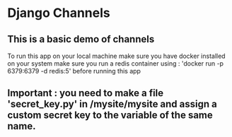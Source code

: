 # Django Channels

## This is a basic demo of channels

To run this app on your local machine make sure you have docker installed on your system
make sure you run a redis container using : 'docker run -p 6379:6379 -d redis:5' before running this app

## Important : you need to make a file 'secret_key.py' in /mysite/mysite and assign a custom secret key to the variable of the same name.
